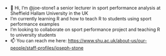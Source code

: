 - 👋 Hi, I’m @joe-stone1 a senior lecturer in sport performance analysis at Sheffield Hallam University in the UK
- I’m currently learning R and how to teach R to students using sport performance examples
- I’m looking to collaborate on sport performance project and teaching R to university  students
- 📫 You can reach me here: https://www.shu.ac.uk/about-us/our-people/staff-profiles/joseph-stone 

<!---
joe-stone1/joe-stone1 is a ✨ special ✨ repository because its `README.md` (this file) appears on your GitHub profile.
You can click the Preview link to take a look at your changes.
--->
